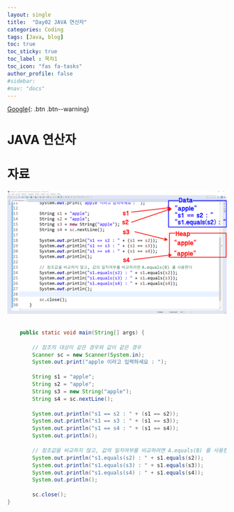 ```yaml
---
layout: single
title:  "Day02 JAVA 연산자"
categories: Coding
tags: [Java, blog]
toc: true
toc_sticky: true
toc_label : 목차1
toc_icon: "fas fa-tasks"
author_profile: false
#sidebar:
#nav: "docs"
---
```

[Google](https://google.com){: .btn .btn--warning}


# JAVA 연산자

# 자료
![day02_String_equals_operator](../images/2023-03-15-day002/day02_String_equals_operator.png)


```java

	public static void main(String[] args) {
	
		// 참조의 대상이 같은 경우와 값이 같은 경우
		Scanner sc = new Scanner(System.in);
		System.out.print("apple 이라고 입력하세요 : ");
		
		String s1 = "apple";
		String s2 = "apple";
		String s3 = new String("apple");
		String s4 = sc.nextLine();
		
		System.out.println("s1 == s2 : " + (s1 == s2));
		System.out.println("s1 == s3 : " + (s1 == s3));
		System.out.println("s1 == s4 : " + (s1 == s4));
		System.out.println();
		
		// 참조값을 비교하지 않고, 값의 일치여부를 비교하려면 A.equals(B) 를 사용한다
		System.out.println("s1.equals(s2) : " + s1.equals(s2));
		System.out.println("s1.equals(s3) : " + s1.equals(s3));
		System.out.println("s1.equals(s4) : " + s1.equals(s4));
		System.out.println();
		
		sc.close();
}
